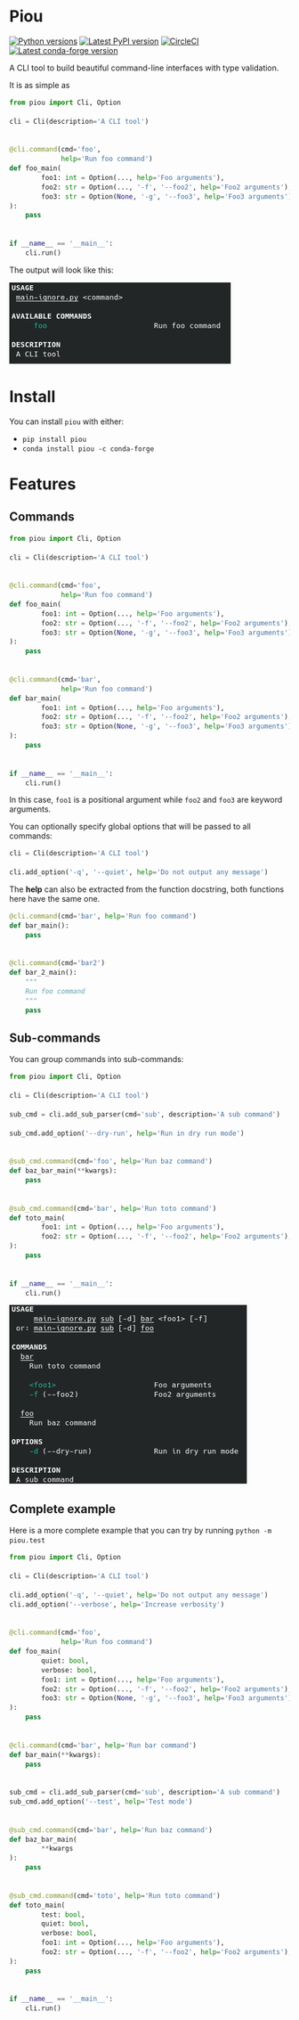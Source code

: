 # Piou

[![Python versions](https://img.shields.io/pypi/pyversions/piou)](https://pypi.python.org/pypi/piou)
[![Latest PyPI version](https://img.shields.io/pypi/v/piou?logo=pypi)](https://pypi.python.org/pypi/piou)
[![CircleCI](https://circleci.com/gh/Andarius/piou/tree/master.svg?style=shield)](https://app.circleci.com/pipelines/github/Andarius/piou?branch=master)
[![Latest conda-forge version](https://img.shields.io/conda/vn/conda-forge/piou?logo=conda-forge)](https://anaconda.org/conda-forge/piou)

A CLI tool to build beautiful command-line interfaces with type validation.

It is as simple as

```python
from piou import Cli, Option

cli = Cli(description='A CLI tool')


@cli.command(cmd='foo',
             help='Run foo command')
def foo_main(
        foo1: int = Option(..., help='Foo arguments'),
        foo2: str = Option(..., '-f', '--foo2', help='Foo2 arguments'),
        foo3: str = Option(None, '-g', '--foo3', help='Foo3 arguments'),
):
    pass


if __name__ == '__main__':
    cli.run()
```

The output will look like this:

![example](https://github.com/Andarius/piou/raw/master/docs/simple-output.png)

# Install

You can install `piou` with either:

- `pip install piou`
- `conda install piou -c conda-forge`

# Features

## Commands

```python
from piou import Cli, Option

cli = Cli(description='A CLI tool')


@cli.command(cmd='foo',
             help='Run foo command')
def foo_main(
        foo1: int = Option(..., help='Foo arguments'),
        foo2: str = Option(..., '-f', '--foo2', help='Foo2 arguments'),
        foo3: str = Option(None, '-g', '--foo3', help='Foo3 arguments'),
):
    pass


@cli.command(cmd='bar',
             help='Run foo command')
def bar_main(
        foo1: int = Option(..., help='Foo arguments'),
        foo2: str = Option(..., '-f', '--foo2', help='Foo2 arguments'),
        foo3: str = Option(None, '-g', '--foo3', help='Foo3 arguments'),
):
    pass


if __name__ == '__main__':
    cli.run()
```  

In this case, `foo1` is a positional argument while `foo2` and `foo3` are keyword arguments.

You can optionally specify global options that will be passed to all commands:

```python
cli = Cli(description='A CLI tool')

cli.add_option('-q', '--quiet', help='Do not output any message')
```

The **help** can also be extracted from the function docstring, both functions here have the same one.

```python
@cli.command(cmd='bar', help='Run foo command')
def bar_main():
    pass


@cli.command(cmd='bar2')
def bar_2_main():
    """
    Run foo command
    """
    pass
```

## Sub-commands

You can group commands into sub-commands:

```python
from piou import Cli, Option

cli = Cli(description='A CLI tool')

sub_cmd = cli.add_sub_parser(cmd='sub', description='A sub command')

sub_cmd.add_option('--dry-run', help='Run in dry run mode')


@sub_cmd.command(cmd='foo', help='Run baz command')
def baz_bar_main(**kwargs):
    pass


@sub_cmd.command(cmd='bar', help='Run toto command')
def toto_main(
        foo1: int = Option(..., help='Foo arguments'),
        foo2: str = Option(..., '-f', '--foo2', help='Foo2 arguments'),
):
    pass


if __name__ == '__main__':
    cli.run()

```

![example](https://github.com/Andarius/piou/raw/master/docs/sub-cmd-output.png)

## Complete example

Here is a more complete example that you can try by running `python -m piou.test`

```python
from piou import Cli, Option

cli = Cli(description='A CLI tool')

cli.add_option('-q', '--quiet', help='Do not output any message')
cli.add_option('--verbose', help='Increase verbosity')


@cli.command(cmd='foo',
             help='Run foo command')
def foo_main(
        quiet: bool,
        verbose: bool,
        foo1: int = Option(..., help='Foo arguments'),
        foo2: str = Option(..., '-f', '--foo2', help='Foo2 arguments'),
        foo3: str = Option(None, '-g', '--foo3', help='Foo3 arguments'),
):
    pass


@cli.command(cmd='bar', help='Run bar command')
def bar_main(**kwargs):
    pass


sub_cmd = cli.add_sub_parser(cmd='sub', description='A sub command')
sub_cmd.add_option('--test', help='Test mode')


@sub_cmd.command(cmd='bar', help='Run baz command')
def baz_bar_main(
        **kwargs
):
    pass


@sub_cmd.command(cmd='toto', help='Run toto command')
def toto_main(
        test: bool,
        quiet: bool,
        verbose: bool,
        foo1: int = Option(..., help='Foo arguments'),
        foo2: str = Option(..., '-f', '--foo2', help='Foo2 arguments'),
):
    pass


if __name__ == '__main__':
    cli.run()
```
